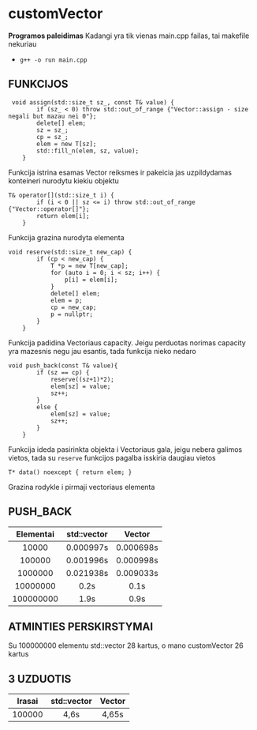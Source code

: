 # customVector

**Programos paleidimas**
Kadangi yra tik vienas main.cpp failas, tai makefile nekuriau
- `g++ -o run main.cpp`

## FUNKCIJOS

```shell
 void assign(std::size_t sz_, const T& value) {
		if (sz_ < 0) throw std::out_of_range {"Vector::assign - size negali but mazau nei 0"};
		delete[] elem;
		sz = sz_;
		cp = sz_;
		elem = new T[sz];
		std::fill_n(elem, sz, value);
	}
```
Funkcija istrina esamas Vector reiksmes ir pakeicia jas uzpildydamas konteineri nurodytu kiekiu objektu

```shell
T& operator[](std::size_t i) {
		if (i < 0 || sz <= i) throw std::out_of_range {"Vector::operator[]"};
		return elem[i];
	}
```
Funkcija grazina nurodyta elementa

```shell
void reserve(std::size_t new_cap) {
		if (cp < new_cap) {
			T *p = new T[new_cap];
			for (auto i = 0; i < sz; i++) {
				p[i] = elem[i];
			}
			delete[] elem;
			elem = p;
			cp = new_cap;
			p = nullptr;
		}
	}
```
Funkcija padidina Vectoriaus capacity. Jeigu perduotas norimas capacity yra mazesnis negu jau esantis, tada funkcija nieko nedaro

```shell
void push_back(const T& value){
		if (sz == cp) {
			reserve((sz+1)*2);
			elem[sz] = value;
			sz++;
		}
		else {
			elem[sz] = value;
			sz++;
		}
	}
```
Funkcija ideda pasirinkta objekta i Vectoriaus gala, jeigu nebera galimos vietos, tada su `reserve` funkcijos pagalba isskiria daugiau vietos

```shell
T* data() noexcept { return elem; }
```
Grazina rodykle i pirmaji vectoriaus elementa

## PUSH_BACK 

| Elementai | std::vector | Vector |
|:---:|:---:|:---:|
| 10000 | 0.000997s | 0.000698s |
| 100000 | 0.001996s | 0.000998s |
| 1000000 | 0.021938s | 0.009033s |
| 10000000 | 0.2s | 0.1s |
| 100000000 | 1.9s | 0.9s |

## ATMINTIES PERSKIRSTYMAI

Su 100000000 elementu std::vector 28 kartus, o mano customVector 26 kartus

## 3 UZDUOTIS

| Irasai | std::vector | Vector |
|:---:|:---:|:---:|
| 100000 | 4,6s | 4,65s |





